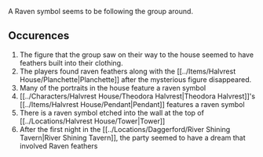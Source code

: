 A Raven symbol seems to be following the group around.

## Occurences
1. The figure that the group saw on their way to the house seemed to have feathers built into their clothing.
2. The players found raven feathers along with the [[../Items/Halvrest House/Planchette|Planchette]] after the mysterious figure disappeared.
3. Many of the portraits in the house feature a raven symbol
4. [[../Characters/Halvrest House/Theodora Halvrest|Theodora Halvrest]]'s [[../Items/Halvrest House/Pendant|Pendant]] features a raven symbol
5. There is a raven symbol etched into the wall at the top of [[../Locations/Halvrest House/Tower|Tower]]
6. After the first night in the [[../Locations/Daggerford/River Shining Tavern|River Shining Tavern]], the party seemed to have a dream that involved Raven feathers